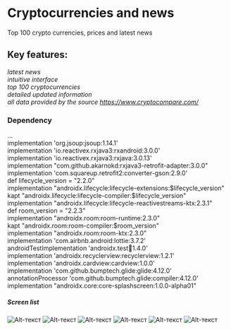 # Cryptocurrencies and news
Top 100 crypto currencies, prices and latest news
## Key features:
_latest news_    
_intuitive interface_  
_top 100 cryptocurrencies_  
_detailed updated information_    
_all data provided by the source https://www.cryptocompare.com/_    
### Dependency
...  
    implementation 'org.jsoup:jsoup:1.14.1'  
    implementation 'io.reactivex.rxjava3:rxandroid:3.0.0'  
    implementation 'io.reactivex.rxjava3:rxjava:3.0.13'  
    implementation "com.github.akarnokd:rxjava3-retrofit-adapter:3.0.0"  
    implementation 'com.squareup.retrofit2:converter-gson:2.9.0'  
    def lifecycle_version = "2.2.0"  
    implementation "androidx.lifecycle:lifecycle-extensions:$lifecycle_version"  
    kapt "androidx.lifecycle:lifecycle-compiler:$lifecycle_version"  
    implementation "androidx.lifecycle:lifecycle-reactivestreams-ktx:2.3.1"  
    def room_version = "2.2.3"  
    implementation "androidx.room:room-runtime:2.3.0"  
    kapt "androidx.room:room-compiler:$room_version"  
    implementation "androidx.room:room-ktx:2.3.0"  
    implementation 'com.airbnb.android:lottie:3.7.2'  
    androidTestImplementation 'androidx.test:runner:1.4.0'  
    implementation 'androidx.recyclerview:recyclerview:1.2.1'  
    implementation 'androidx.cardview:cardview:1.0.0'  
    implementation 'com.github.bumptech.glide:glide:4.12.0'  
    annotationProcessor 'com.github.bumptech.glide:compiler:4.12.0'  
    implementation "androidx.core:core-splashscreen:1.0.0-alpha01"
##### Screen list
![Alt-текст](https://user-images.githubusercontent.com/62378496/131478929-6ab3c12c-7acb-473c-a98a-8fdeac9f3dff.png)
![Alt-текст](https://user-images.githubusercontent.com/62378496/131478951-45c6fc20-2330-4d6d-88a7-47b263df9a80.png)
![Alt-текст](https://user-images.githubusercontent.com/62378496/131478953-5049b0af-7617-4f6e-877e-8ba7f1a452ae.png)
![Alt-текст](https://user-images.githubusercontent.com/62378496/131478956-0e6364e8-f599-4d4c-8db9-a68868d5ea7d.png)
![Alt-текст](https://user-images.githubusercontent.com/62378496/131478955-744fa1d9-a69d-411b-a396-47559c873288.png)
![Alt-текст](https://user-images.githubusercontent.com/62378496/131478957-ed9fb558-7662-4804-93ec-fb6aea232327.png)



